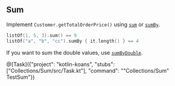 ## Sum

Implement `Customer.getTotalOrderPrice()` using
[`sum`](https://kotlinlang.org/api/latest/jvm/stdlib/kotlin.collections/kotlin.-iterable/sum.html) or
[`sumBy`](https://kotlinlang.org/api/latest/jvm/stdlib/kotlin.collections/kotlin.-iterable/sum-by.html).

```kotlin
listOf(1, 5, 3).sum() == 9
listOf("a", "b", "cc").sumBy { it.length() } == 4
```

If you want to sum the double values, use
[`sumByDouble`](https://kotlinlang.org/api/latest/jvm/stdlib/kotlin.collections/kotlin.-iterable/sum-by-double.html).

@[Task]({"project": "kotlin-koans", "stubs": ["Collections/Sum/src/Task.kt"], "command": "\"Collections/Sum\" TestSum"})
